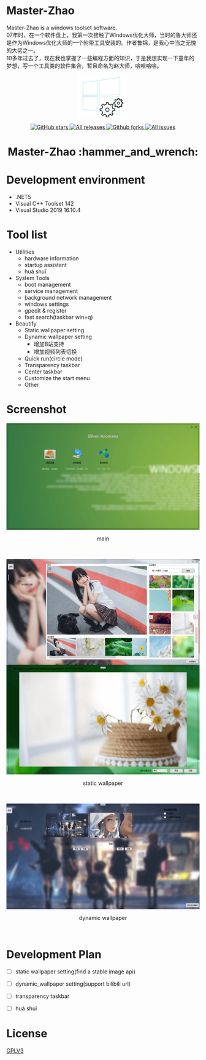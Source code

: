 # Master-Zhao
Master-Zhao is a windows toolset software.  
07年时，在一个软件盘上，我第一次接触了Windows优化大师，当时的鲁大师还是作为Windows优化大师的一个附带工具安装的。作者鲁锦，是我心中当之无愧的大佬之一。    
10多年过去了，现在我也掌握了一些编程方面的知识，于是我想实现一下童年的梦想，写一个工具类的软件集合，暂且命名为赵大师，哈哈哈哈。

<p align="center">
<a href="https://github.com/zhaotianff/Master-Zhao" target="_blank">
<img align="center" alt="Master-Zhao" src="logo.png" />
</a>
</p>
<p align="center">
<a href="https://github.com/zhaotianff/Master-Zhao/stargazers" target="_blank">
 <img alt="GitHub stars" src="https://img.shields.io/github/stars/zhaotianff/Master-Zhao.svg" />
</a>
<a href="https://github.com/zhaotianff/Master-Zhao/releases" target="_blank">
 <img alt="All releases" src="https://img.shields.io/github/downloads/zhaotianff/Master-Zhao/total.svg" />
</a>
<a href="https://github.com/zhaotianff/Master-Zhao/network/members" target="_blank">
 <img alt="Github forks" src="https://img.shields.io/github/forks/zhaotianff/Master-Zhao.svg" />
</a>
<a href="https://github.com/zhaotianff/Master-Zhao/issues" target="_blank">
 <img alt="All issues" src="https://img.shields.io/github/issues/zhaotianff/Master-Zhao.svg" />
</a>
</p>
<h1 align="center">Master-Zhao :hammer_and_wrench: </h1>

# Development environment
* .NET5
* Visual C++ Toolset 142
* Visual Studio 2019 16.10.4

# Tool list
* Utilities
  * hardware information
  * startup assistant
  * huá shuǐ
* System Tools
  * boot management
  * service management
  * background network management
  * windows settings
  * gpedit & register
  * fast search(taskbar win+q)
* Beautify
  * Static wallpaper setting
  * Dynamic wallpaper setting
     * 增加B站支持
     * 增加视频列表切换
  * Quick run(circle mode)
  * Transparency taskbar
  * Center taskbar
  * Customize the start menu
  * Other

# Screenshot
<p align="center">
 <img align="center" alt="start up" src="Screenshots/main.png" />
</p>
<p align="center">main</p>
<br/>

<p align="center">
 <img align="center" alt="static wallpaper" src="Screenshots/static_wallpaper.png" />
 <img align="center" alt="static wallpaper" src="Screenshots/static_wallpaper_2.png" />
</p>
<p align="center">static wallpaper</p>
<br/>

<p align="center">
 <img align="center" alt="dynamic wallpaper" src="Screenshots/dynamic_wallpaper.png" />
</p>
<p align="center">dynamic wallpaper</p>
<br/>

# Development Plan
- [ ] static wallpaper setting(find a stable image api)
- [ ] dynamic_wallpaper setting(support bilibili url)
- [ ] transparency taskbar
- [ ] huá shuǐ


# License
[GPLV3](LICENSE)
